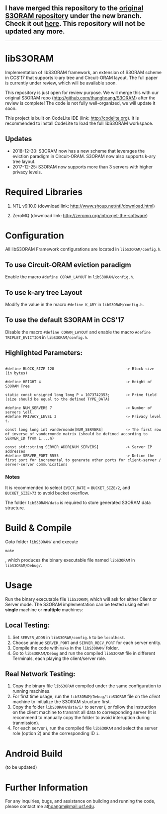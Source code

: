## I have merged this repository to the [original S3ORAM repository](https://github.com/thanghoang/S3ORAM/tree/master) under the new branch. Check it out [here](https://github.com/thanghoang/S3ORAM/tree/Extension). This repository will not be updated any more.

----- 
# libS3ORAM
Implementation of libS3ORAM framework, an extension of S3ORAM scheme in CCS'17 that supports k-ary tree and Circuit-ORAM layout. The full paper is currently under review, which will be available soon. 




This repository is just open for review purpose. We will merge this with our original S3ORAM repo (http://github.com/thanghoang/S3ORAM) after the review is complete! The code is not fully well-organized, we will update it soon.

This project is built on CodeLite IDE (link: http://codelite.org). It is recommended to install CodeLite to load the full libS3ORAM workspace. 

## Updates

* 2018-12-30: S3ORAM now has a new scheme that leverages the eviction paradigm in Circuit-ORAM. S3ORAM now also supports k-ary tree layout.
* 2017-12-25: S3ORAM now supports more than 3 servers with higher privacy levels.


# Required Libraries
1. NTL v9.10.0 (download link: http://www.shoup.net/ntl/download.html)

2. ZeroMQ (download link: http://zeromq.org/intro:get-the-software)

# Configuration
All libS3ORAM Framework configurations are located in ```libS3ORAM/config.h```. 


## To use Circuit-ORAM eviction paradigm
Enable the macro ``#define CORAM_LAYOUT`` in ```libS3ORAM/config.h```. 

## To use k-ary tree Layout
Modify the value in the macro ``#define K_ARY`` in ```libS3ORAM/config.h```. 

## To use the default S3ORAM in CCS'17
Disable the macro ``#define CORAM_LAYOUT`` and enable the macro ``#define TRIPLET_EVICTION`` in ```libS3ORAM/config.h```. 


## Highlighted Parameters:
```

#define BLOCK_SIZE 128                                -> Block size (in bytes)

#define HEIGHT 4                                      -> Height of S3ORAM Tree

static const unsigned long long P = 1073742353;       -> Prime field (size should be equal to the defined TYPE_DATA)

#define NUM_SERVERS 7                                 -> Number of servers \ell.
#define PRIVACY_LEVEL 3                               -> Privacy level t. 

const long long int vandermonde[NUM_SERVERS]          -> The first row of inverse of vandermonde matrix (should be defined according to SERVER_ID from 1....n)

const std::string SERVER_ADDR[NUM_SERVERS]            -> Server IP addresses
#define SERVER_PORT 5555                              -> Define the first port for incremental to generate other ports for client-server / server-server communications

```



### Notes
It is recommended to select ```EVICT_RATE``` = ```BUCKET_SIZE/2```, and ```BUCKET_SIZE>73``` to avoid bucket overflow.

The folder ```libS3ORAM/data``` is required to store generated S3ORAM data structure.

# Build & Compile
Goto folder ``libS3ORAM/`` and execute
``` 
make
```

, which produces the binary executable file named ```libS3ORAM``` in ``libS3ORAM/Debug/``.

# Usage

Run the binary executable file ```libS3ORAM```, which will ask for either Client or Server mode. The S3ORAM implementation can be tested using either **single** machine or **multiple** machines:


## Local Testing:
1. Set ``SERVER_ADDR`` in ``libS3ORAM/config.h`` to be ``localhost``. 
2. Choose unique ``SERVER_PORT`` and ``SERVER_RECV_PORT`` for each server entity. 
3. Compile the code with ``make`` in the ``libS3ORAM/`` folder. 
4. Go to ``libS3ORAM/Debug`` and run the compiled ``libS3ORAM`` file in different Terminals, each playing the client/server role.

## Real Network Testing:
1. Copy the binary file ``libS3ORAM`` compiled under the same configuration to running machines. 
2. For first time usage, run the ``libS3ORAM/Debug/libS3ORAM`` file on the *client* machine to initialize the S3ORAM structure first.
3. Copy the folder ``libS3ORAM/data/i/`` to server *i*, or follow the instruction on the client machine to transmit all data to corresponding server (It is recommend to manually copy the folder to avoid interuption during tranmission).
4. For each server *i*, run the compiled file ``libS3ORAM`` and select the server role (option 2) and the corresponding ID ``i``.


# Android Build
(to be updated)

# Further Information
For any inquiries, bugs, and assistance on building and running the code, please contact me at[hoangm@mail.usf.edu](mailto:hoangm@mail.usf.edu).
